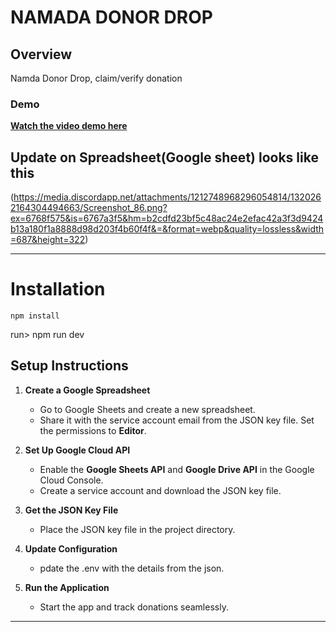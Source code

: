 # NAMADA DONOR DROP

## Overview
Namda Donor Drop, claim/verify donation

### Demo
**[Watch the video demo here](https://vimeo.com/1041464145?share=copy)**

## Update on Spreadsheet(Google sheet) looks like this
(https://media.discordapp.net/attachments/1212748968296054814/1320262164304494663/Screenshot_86.png?ex=6768f575&is=6767a3f5&hm=b2cdfd23bf5c48ac24e2efac42a3f3d9424b13a180f1a8888d98d203f4b60f4f&=&format=webp&quality=lossless&width=687&height=322)

---
# Installation
`npm install`

run> npm run dev


## Setup Instructions

1. **Create a Google Spreadsheet**  
   - Go to Google Sheets and create a new spreadsheet.  
   - Share it with the service account email from the JSON key file. Set the permissions to **Editor**.

2. **Set Up Google Cloud API**  
   - Enable the **Google Sheets API** and **Google Drive API** in the Google Cloud Console.  
   - Create a service account and download the JSON key file.  

3. **Get the JSON Key File**  
   - Place the JSON key file in the project directory.  

4. **Update Configuration**  
   - pdate the .env with the details from the json.  

5. **Run the Application**  
   - Start the app and track donations seamlessly.  

---






